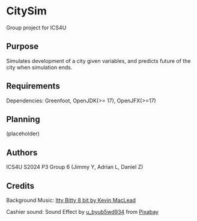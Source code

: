 # CitySim
Group project for ICS4U

## Purpose
Simulates development of a city given variables, and predicts future of the city when simulation ends.

## Requirements
Dependencies: Greenfoot, OpenJDK(>= 17), OpenJFX(>=17)

## Planning
(placeholder)

## Authors
ICS4U S2024 P3 Group 6 (Jimmy Y, Adrian L, Daniel Z)

## Credits
Background Music: [Itty Bitty 8 bit by Kevin MacLead](https://uppbeat.io/track/kevin-macleod/itty-bitty-8-bit)

Cashier sound: Sound Effect by [u_byub5wd934](https://pixabay.com/users/u_byub5wd934-32145216/?utm_source=link-attribution&utm_medium=referral&utm_campaign=music&utm_content=129698) from [Pixabay](https://pixabay.com//?utm_source=link-attribution&utm_medium=referral&utm_campaign=music&utm_content=129698)
